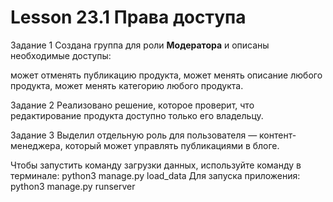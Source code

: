 # Lesson 23.1 Права доступа

Задание 1
Создана группа для роли **Модератора** и описаны необходимые доступы:

может отменять публикацию продукта,
может менять описание любого продукта,
может менять категорию любого продукта.

Задание 2
Реализовано решение, которое проверит, что редактирование продукта доступно только его владельцу.

Задание 3
Выделил отдельную роль для пользователя — контент-менеджера, который может управлять публикациями в блоге.

Чтобы запустить команду загрузки данных, используйте команду в терминале: python3 manage.py load_data 
Для запуска приложения: python3 manage.py runserver